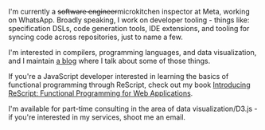 I'm currently a ~~software engineer~~microkitchen inspector at Meta, working on WhatsApp. Broadly speaking, I work on developer tooling - things like: specification DSLs, code generation tools, IDE extensions, and tooling for syncing code across repositories, just to name a few.

I'm interested in compilers, programming languages, and data visualization, and I maintain [a blog](https://yangdanny97.github.io) where I talk about some of those things.

If you're a JavaScript developer interested in learning the basics of functional programming through ReScript, check out my book [Introducing ReScript: Functional Programming for Web Applications](https://www.amazon.com/Introducing-ReScript-Functional-Programming-Applications/dp/1484288874).

I'm available for part-time consulting in the area of data visualization/D3.js - if you're interested in my services, shoot me an email.

